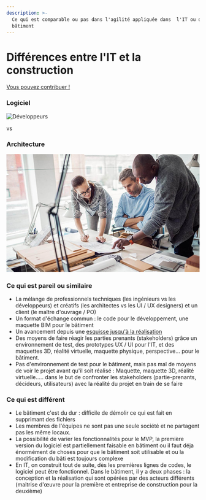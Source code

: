 ```yaml
---
description: >-
  Ce qui est comparable ou pas dans l'agilité appliquée dans  l'IT ou dans le
  bâtiment
---
```


# Différences entre l'IT et la construction

[Vous pouvez contribuer ! ](../communaute-agile-bim/contribuer.md)

### Logiciel 

![D&#xE9;veloppeurs](../../.gitbook/assets/photo-1551434678-e076c223a692.jpeg)

vs 

### Architecture

![Architectes](../../.gitbook/assets/architects.jpg)

### Ce qui est pareil ou similaire

* La mélange de professionnels techniques \(les ingénieurs vs les développeurs\) et créatifs \(les architectes vs les UI / UX designers\) et un client \(le maître d'ouvrage / PO\)
* Un format d'échange commun : le code pour le développement, une maquette BIM pour le bâtiment
* Un avancement depuis une [esquisse jusqu'à la réalisation ](projet-construction-agile.md)
* Des moyens de faire réagir les parties prenants \(stakeholders\) grâce un environnement de test, des prototypes UX / UI pour l'IT, et des maquettes 3D, réalité virtuelle, maquette physique, perspective... pour le bâtiment.
* Pas d'environnement de test pour le bâtiment, mais pas mal de moyens de voir le projet avant qu'il soit réalisé : Maquette, maquette 3D, réalité virtuelle..... dans le but de confronter les stakeholders \(partie-prenants, décideurs, utilisateurs\) avec la réalité du projet en train de se faire

### Ce qui est différent

* Le bâtiment c'est du dur : difficile de démolir ce qui est fait en supprimant des fichiers
* Les membres de l'équipes ne sont pas une seule société et ne partagent pas les même locaux. 
* La possibilité de varier les fonctionnalités pour le MVP, la première version du logiciel est partiellement faisable en bâtiment ou il faut déja énormément de choses pour que le bâtiment soit utilisable et ou la modification du bâti est toujours complexe
* En IT, on construit tout de suite, dès les premières lignes de codes, le logiciel peut être fonctionnel. Dans le bâtiment, il y a deux phases : la conception et la réalisation qui sont opérées par des acteurs différents \(maitrise d'œuvre pour la première et entreprise  de construction pour la deuxième\)





